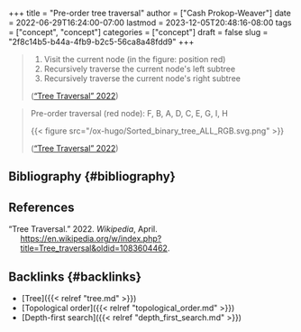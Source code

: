 +++
title = "Pre-order tree traversal"
author = ["Cash Prokop-Weaver"]
date = 2022-06-29T16:24:00-07:00
lastmod = 2023-12-05T20:48:16-08:00
tags = ["concept", "concept"]
categories = ["concept"]
draft = false
slug = "2f8c14b5-b44a-4fb9-b2c5-56ca8a48fdd9"
+++

> 1.  Visit the current node (in the figure: position red)
> 2.  Recursively traverse the current node's left subtree
> 3.  Recursively traverse the current node's right subtree
>
> (<a href="#citeproc_bib_item_1">“Tree Traversal” 2022</a>)

<!--quoteend-->

> Pre-order traversal (red node): F, B, A, D, C, E, G, I, H
>
> {{< figure src="/ox-hugo/Sorted_binary_tree_ALL_RGB.svg.png" >}}
>
> (<a href="#citeproc_bib_item_1">“Tree Traversal” 2022</a>)


## Bibliography {#bibliography}

## References

<style>.csl-entry{text-indent: -1.5em; margin-left: 1.5em;}</style><div class="csl-bib-body">
  <div class="csl-entry"><a id="citeproc_bib_item_1"></a>“Tree Traversal.” 2022. <i>Wikipedia</i>, April. <a href="https://en.wikipedia.org/w/index.php?title=Tree_traversal&oldid=1083604462">https://en.wikipedia.org/w/index.php?title=Tree_traversal&#38;oldid=1083604462</a>.</div>
</div>


## Backlinks {#backlinks}

-   [Tree]({{< relref "tree.md" >}})
-   [Topological order]({{< relref "topological_order.md" >}})
-   [Depth-first search]({{< relref "depth_first_search.md" >}})
